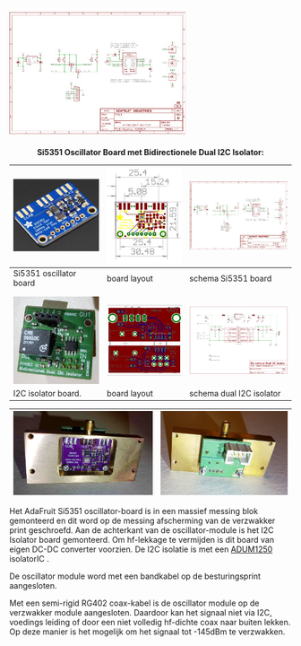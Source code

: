
[![](Si5351+interface/AdaSi5351SchTN.jpg)](Si5351+interface/AdaSi5351Sch.pdf)


[//]: # (MarkDown format documentation: https://guides.github.com/features/mastering-markdown/)
[//]: # (Table-A with 3-columns/5-lines, table-B with 2-columns/1-line)

<b> <p align="center"> Si5351 Oscillator Board met  Bidirectionele Dual I2C Isolator:</p></b>

![](Si5351+interface/ada5351.jpg) | [![](Si5351+interface/AdaSi5351BrdTN.jpg)](Si5351+interface/AdaSi5351Brd.pdf)     | [![](Si5351+interface/AdaSi5351SchTN.jpg)](Si5351+interface/AdaSi5351Sch.pdf)
----------------------------------- | --- | -----------------------------------------
 Si5351 oscillator board | board layout | schema Si5351 board
 |  | 
 |  | 
 <img src="Si5351+interface/I2CisolatorTN.jpg"> | <a href="Si5351+interface/BidirectionalDualI2CIsolatorBrd.pdf"><img src="Si5351+interface/BidirectionalDualI2CIsolatorBrdTN.jpg"> | <a href="Si5351+interface/BidirectionalDualI2CIsolatorSch.pdf"><img src="Si5351+interface/BidirectionalDualI2CIsolatorSchTN.jpg">
I2C isolator board.  | board layout | schema dual I2C isolator
<p></p>

<img src="Si5351+interface/OscillatorBlockATN.jpg"> | <img src="Si5351+interface/OscillatorBlockBTN.jpg">
------------------------------- | -------------------------------------
<p></p>

<p>Het AdaFruit Si5351 oscillator-board is in een massief messing blok gemonteerd en dit word op de messing afscherming van de verzwakker print geschroefd. 
Aan de achterkant van de oscillator-module is het I2C Isolator board gemonteerd. 
Om hf-lekkage te vermijden is dit board van eigen DC-DC converter voorzien. De I2C isolatie is met een <a href="Si5351+interface/ADUM1250_1251.pdf"> ADUM1250 </a> isolatorIC .

De oscillator module word met een bandkabel op de besturingsprint aangesloten.</p>

Met een semi-rigid RG402 coax-kabel is de oscillator module op de verzwakker module aangesloten.
Daardoor kan het signaal niet via I2C, voedings leiding of door een niet volledig hf-dichte coax naar buiten lekken.
Op deze manier is het mogelijk om het signaal tot -145dBm te verzwakken.

[//]: # (This may be the most platform independent comment)
[//]: # (see also https://webapps.stackexchange.com/questions/29602/markdown-to-insert-and-display-an-image-on-github-repo)


